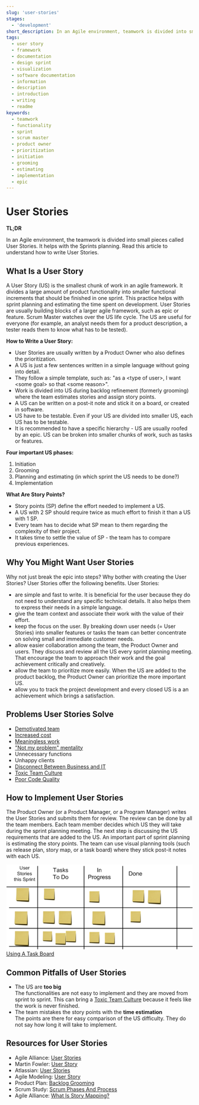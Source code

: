 ```yaml
---
slug: 'user-stories'
stages:
  - 'development'
short_description: In an Agile environment, teamwork is divided into small pieces called User Stories. It helps with sprint planning. They are written in a basic language.
tags:
  - user story
  - framework
  - documentation
  - design sprint
  - visualization
  - software documentation
  - information
  - description
  - introduction
  - writing
  - readme
keywords:
  - teamwork
  - functionality
  - sprint
  - scrum master
  - product owner
  - prioritization
  - initiation
  - grooming
  - estimating
  - implementation
  - epic
---
```


# User Stories

**TL;DR**

In an Agile environment, the teamwork is divided into small pieces called User Stories. It helps with the Sprints planning. Read this article to understand how to write User Stories.

## What Is a User Story

A User Story (US) is the smallest chunk of work in an agile framework. It divides a large amount of product functionality into smaller functional increments that should be finished in one sprint. This practice helps with sprint planning and estimating the time spent on development. User Stories are usually building blocks of a larger agile framework, such as epic or feature. Scrum Master watches over the US life cycle. The US are useful for everyone (for example, an analyst needs them for a product description, a tester reads them to know what has to be tested).

**How to Write a User Story:**

- User Stories are usually written by a Product Owner who also defines the prioritization.
- A US is just a few sentences written in a simple language without going into detail.
- They follow a simple template, such as: "as a \<type of user\>, I want \<some goal\> so that \<some reason\>".
- Work is divided into US during backlog refinement (formerly grooming) where the team estimates stories and assign story points.
- A US can be written on a post-it note and stick it on a board, or created in software.
- US have to be testable. Even if your US are divided into smaller US, each US has to be testable.
- It is recommended to have a specific hierarchy - US are usually roofed by an epic. US can be broken into smaller chunks of work, such as tasks or features.

**Four important US phases:**

1. Initiation
2. Grooming
3. Planning and estimating (in which sprint the US needs to be done?)
4. Implementation

**What Are Story Points?**

- Story points (SP) define the effort needed to implement a US.
- A US with 2 SP should require twice as much effort to finish it than a US with 1 SP.
- Every team has to decide what SP mean to them regarding the complexity of their project.
- It takes time to settle the value of SP - the team has to compare previous experiences.

## Why You Might Want User Stories

Why not just break the epic into steps? Why bother with creating the User Stories? User Stories offer the following benefits. User Stories:

- are simple and fast to write. It is beneficial for the user because they do not need to understand any specific technical details. It also helps them to express their needs in a simple language.
- give the team context and associate their work with the value of their effort.
- keep the focus on the user. By breaking down user needs (= User Stories) into smaller features or tasks the team can better concentrate on solving small and immediate customer needs.
- allow easier collaboration among the team, the Product Owner and users. They discuss and review all the US every sprint planning meeting. That encourage the team to approach their work and the goal achievement critically and creatively.
- allow the team to prioritize more easily. When the US are added to the product backlog, the Product Owner can prioritize the more important US.
- allow you to track the project development and every closed US is a an achievement which brings a satisfaction.

## Problems User Stories Solve

- [Demotivated team](/problems/demotivated-team)
- [Increased cost](/problems/increased-cost)
- [Meaningless work](/problems/meaningless-work)
- ["Not my problem" mentality](/problems/not-my-problem-mentality)
- Unnecessary functions
- Unhappy clients
- [Disconnect Between Business and IT](/problems/disconnect-between-business-and-it)
- [Toxic Team Culture](/problems/toxic-team-culture)
- [Poor Code Quality](/problems/poor-code-quality)

## How to Implement User Stories

The Product Owner (or a Product Manager, or a Program Manager) writes the User Stories and submits them for review. The review can be done by all the team members. Each team member decides which US they will take during the sprint planning meeting. The next step is discussing the US requirements that are added to the US. An important part of sprint planning is estimating the story points.
The team can use visual planning tools (such as release plan, story map, or a task board) where they stick post-it notes with each US.

![Using A Task Board](/files/user_stories.png)  
[Using A Task Board](https://www.inflectra.com/ideas/topic/using-a-task-board.aspx)

## Common Pitfalls of User Stories

- The US are **too big**  
  The functionalities are not easy to implement and they are moved from sprint to sprint. This can bring a [Toxic Team Culture](/problems/toxic-team-culture) because it feels like the work is never finished.
- The team mistakes the story points with the **time estimation**  
  The points are there for easy comparison of the US difficulty. They do not say how long it will take to implement.

## Resources for User Stories

- Agile Alliance: [User Stories](https://www.agilealliance.org/glossary/user-stories/)
- Martin Fowler: [User Story](https://martinfowler.com/bliki/UserStory.html)
- Atlassian: [User Stories](https://www.atlassian.com/agile/project-management/user-stories)
- Agile Modeling: [User Story](http://www.agilemodeling.com/artifacts/userStory.htm)
- Product Plan: [Backlog Grooming](https://www.productplan.com/glossary/backlog-grooming/)
- Scrum Study: [Scrum Phases And Process](https://www.scrumstudy.com/whyscrum/scrum-phases-and-processes)
- Agile Alliance: [What Is Story Mapping?](https://www.agilealliance.org/glossary/storymap/)
